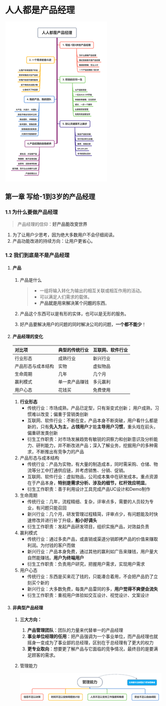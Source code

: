 # 人人都是产品经理

<img src="images/人人都是产品经理.png" alt="人人都是产品经理" style="zoom:50%;" />

## 第一章 写给-1到3岁的产品经理

### 1.1 为什么要做产品经理

> 产品经理的信仰：**好产品能改变世界**

1. 为了让用户少思考，因为绝大多数用户不会仔细阅读。
2. 产品功能改进的持续方向：让用户更省心。

### 1.2 我们到底是不是产品经理

1. #### 产品

    1. 产品是什么

        > * 一组将输入转化为输出的相互关联或相互作用的活动。
        > * 可以满足人们需求的载体。
        > * **产品就是用来解决某个问题的东西**。

    2. 产品这个东西可以是有形的实体，也可以是无形的服务。

    3. 好产品要解决用户的问题的同时解决公司的问题，**一个都不能少**！

2. #### 产品经理的变化

    | 对比项             | 典型的传统行业 | 互联网、软件行业 |
    | ------------------ | -------------- | ---------------- |
    | 行业形态           | 成熟行业       | 新兴行业         |
    | 产品形态与成本结构 | 实物           | 虚拟物品         |
    | 生命周期           | 几年           | 几个月           |
    | 赢利模式           | 单一卖产品赚钱 | 多元赢利         |
    | 用户心态           | 花钱买         | 免费使用         |

    1. **行业形态**
        * 传统行业：市场成熟，产品已定型，只有渐变式创新； 用户成熟，习惯难以改变；偏重于营销类创新
        * 互联网、软件行业：不断在变，产品本身不断突破，用户看什么都是新的，只有**先入为主，占领用户**才能**主导用户习惯**，重头戏在前头，偏重研发类创新
        * 衍生工作职责：对市场发展趋势有敏锐的洞察力和创新意识及分析能力、研判能力，并不断改进产品；深入了解业务，挖掘用户的多种需求，不断推出有竞争力的产品
    2. 产品形态与成本结构
        * 传统行业：产品为实物，有大量的制造成本，同时需采购、仓储、物流等分工中打通供应链，并考虑销售、分销、促销。
        * 互联网、软件行业：虚拟物品，公司成本集中在研发成本。重点资源在于产品本身，**特别是需求分析、涉及的细节，杠杆效应明显**。
        * 衍生工作职责：善于利用设计工具完成产品UC设计和Demo制作
    3. 生命周期
        * 传统行业：几年，流程精细、复杂，评审点多，需要的人员较为专业，有问题只能召回
        * 新兴行业：几个月，研发管理过程精简，评审点少，有问题能及时快速修改并进行补丁升级，**船小好调头**
        * 衍生工作职责：发起产品研发项目，组织实施产品，对效益负责
    4. 赢利模式
        * 传统行业：通过多卖产品，或直销或渠道分销即拷产品的价值来赚取利润。为付钱的客户而做
        * 新兴行业：产品本身免费，通过其他的赢利如广告来赚钱，用户量大自然能赚钱。**用户为终端用户**
        * 衍生工作职责：负责用户研究，把握用户需求，实现用户需求
    5. 用户心态
        * 传统行业：东西是买来花了钱的，只能凑合着用，不会把产品扔了立刻买个新的
        * 新兴行业：大多数免费，每类产品雷同的多，**用户觉得不爽便会流失**
        * 衍生工作职责：重视用户体验如交互设计、视觉设计、文案设计

3. #### 非典型产品经理

    1. **三大方向：**

        1. **产品管理团队**：团队的力量来代替单一的产品经理
        2. **事业单位经理的任用**：把产品强调为一个事业单位，而产品经理也就摇身一变成为了事业部的总经理，区别在于总经理有了更大的权力
        3. **更专业取向**：想要更了解产品与它面临的竞争情况，最终目的是要满足顾客的需求。

    2. 管理能力

        <img src="images/image-20200617233135933.png" alt="image-20200617233135933" style="zoom:70%;" />